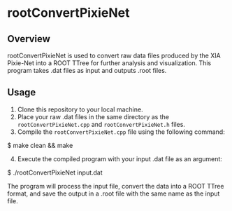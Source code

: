 # rootConvertPixieNet

## Overview
rootConvertPixieNet is used to convert raw data files produced by the XIA Pixie-Net into a ROOT TTree for further analysis and visualization. This program takes .dat files as input and outputs .root files. 


## Usage
1. Clone this repository to your local machine.
2. Place your raw .dat files in the same directory as the `rootConvertPixieNet.cpp` and `rootConvertPixieNet.h` files.
3. Compile the `rootConvertPixieNet.cpp` file using the following command:

$ make clean && make

4. Execute the compiled program with your input .dat file as an argument:

$ ./rootConvertPixieNet input.dat

The program will process the input file, convert the data into a ROOT TTree format, and save the output in a .root file with the same name as the input file.
